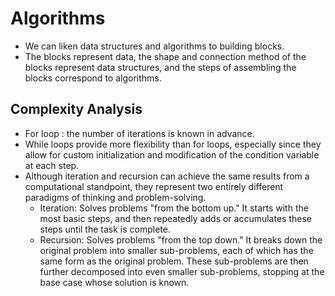 # Algorithms
- We can liken data structures and algorithms to building blocks. 
- The blocks represent data, the shape and connection method of the blocks represent data structures, and the steps of assembling the blocks correspond to algorithms.

## Complexity Analysis
- For loop : the number of iterations is known in advance.
- While loops provide more flexibility than for loops, especially since they allow for custom initialization and modification of the condition variable at each step.
- Although iteration and recursion can achieve the same results from a computational standpoint, they represent two entirely different paradigms of thinking and problem-solving.
  - Iteration: Solves problems "from the bottom up." It starts with the most basic steps, and then repeatedly adds or accumulates these steps until the task is complete.
  - Recursion: Solves problems "from the top down." It breaks down the original problem into smaller sub-problems, each of which has the same form as the original problem. These sub-problems are then further decomposed into even smaller sub-problems, stopping at the base case whose solution is known.


